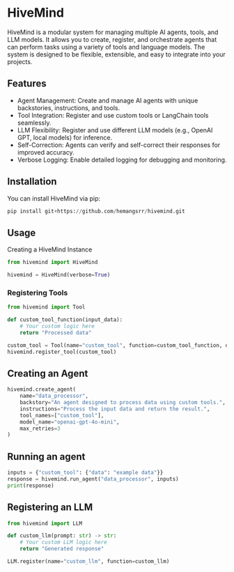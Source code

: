 
# HiveMind

HiveMind is a modular system for managing multiple AI agents, tools, and LLM models. It allows you to create, register, and orchestrate agents that can perform tasks using a variety of tools and language models. The system is designed to be flexible, extensible, and easy to integrate into your projects.


## Features
- Agent Management: Create and manage AI agents with unique backstories, instructions, and tools.
- Tool Integration: Register and use custom tools or LangChain tools seamlessly.
- LLM Flexibility: Register and use different LLM models (e.g., OpenAI GPT, local models) for inference.
- Self-Correction: Agents can verify and self-correct their responses for improved accuracy.
- Verbose Logging: Enable detailed logging for debugging and monitoring.

## Installation

You can install HiveMind via pip:
```python
pip install git+https://github.com/hemangsrr/hivemind.git
```

## Usage
Creating a HiveMind Instance

```python
from hivemind import HiveMind

hivemind = HiveMind(verbose=True)
```

### Registering Tools
```python
from hivemind import Tool

def custom_tool_function(input_data):
    # Your custom logic here
    return "Processed data"

custom_tool = Tool(name="custom_tool", function=custom_tool_function, description="A custom tool for processing data.")
hivemind.register_tool(custom_tool)
```

## Creating an Agent
```python
hivemind.create_agent(
    name="data_processor",
    backstory="An agent designed to process data using custom tools.",
    instructions="Process the input data and return the result.",
    tool_names=["custom_tool"],
    model_name="openai-gpt-4o-mini",
    max_retries=3
)
```

## Running an agent

```python
inputs = {"custom_tool": {"data": "example data"}}
response = hivemind.run_agent("data_processor", inputs)
print(response)
```

## Registering an LLM
```python
from hivemind import LLM

def custom_llm(prompt: str) -> str:
    # Your custom LLM logic here
    return "Generated response"

LLM.register(name="custom_llm", function=custom_llm)
```